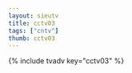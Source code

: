 ```yaml
--- 
layout: sieutv
title: cctv03
tags: ["cntv"]
thumb: cctv03
---
```

{% include tvadv key="cctv03" %}
